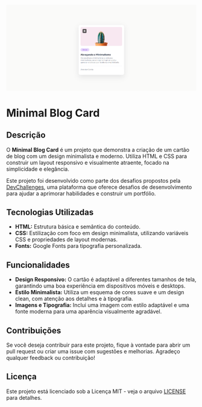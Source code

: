 ![Minimal Blog Card](img/print.png)

# Minimal Blog Card

## Descrição

O **Minimal Blog Card** é um projeto que demonstra a criação de um cartão de blog com um design minimalista e moderno. Utiliza HTML e CSS para construir um layout responsivo e visualmente atraente, focado na simplicidade e elegância.

Este projeto foi desenvolvido como parte dos desafios propostos pela [DevChallenges](https://devchallenges.io), uma plataforma que oferece desafios de desenvolvimento para ajudar a aprimorar habilidades e construir um portfólio.

## Tecnologias Utilizadas

- **HTML:** Estrutura básica e semântica do conteúdo.
- **CSS:** Estilização com foco em design minimalista, utilizando variáveis CSS e propriedades de layout modernas.
- **Fonts:** Google Fonts para tipografia personalizada.

## Funcionalidades

- **Design Responsivo:** O cartão é adaptável a diferentes tamanhos de tela, garantindo uma boa experiência em dispositivos móveis e desktops.
- **Estilo Minimalista:** Utiliza um esquema de cores suave e um design clean, com atenção aos detalhes e à tipografia.
- **Imagens e Tipografia:** Inclui uma imagem com estilo adaptável e uma fonte moderna para uma aparência visualmente agradável.

## Contribuições

Se você deseja contribuir para este projeto, fique à vontade para abrir um pull request ou criar uma issue com sugestões e melhorias. Agradeço qualquer feedback ou contribuição!

## Licença

Este projeto está licenciado sob a Licença MIT - veja o arquivo [LICENSE](LICENSE) para detalhes.
